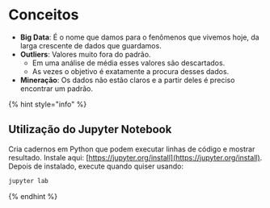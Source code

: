 # Conceitos

* **Big Data**: É o nome que damos para o fenômenos que vivemos hoje, da larga crescente de dados que guardamos.
* **Outliers**: Valores muito fora do padrão.
  * Em uma análise de média esses valores são descartados.
  * As vezes o objetivo é exatamente a procura desses dados.
* **Mineração**: Os dados não estão claros e a partir deles é preciso encontrar um padrão.

{% hint style="info" %}
## Utilização do Jupyter Notebook

Cria cadernos em Python que podem executar linhas de código e mostrar resultado. Instale aqui: [https://jupyter.org/install](https://jupyter.org/install). Depois de instalado, execute quando quiser usando:

```bash
jupyter lab
```
{% endhint %}
